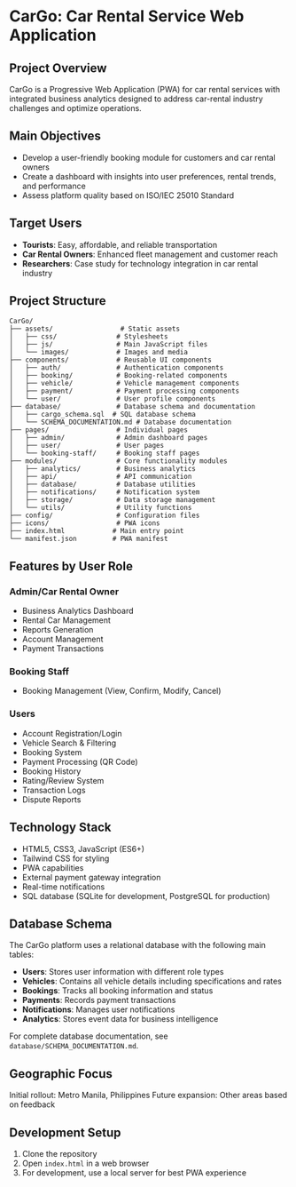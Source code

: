 # CarGo: Car Rental Service Web Application

## Project Overview
CarGo is a Progressive Web Application (PWA) for car rental services with integrated business analytics designed to address car-rental industry challenges and optimize operations.

## Main Objectives
- Develop a user-friendly booking module for customers and car rental owners
- Create a dashboard with insights into user preferences, rental trends, and performance
- Assess platform quality based on ISO/IEC 25010 Standard

## Target Users
- **Tourists**: Easy, affordable, and reliable transportation
- **Car Rental Owners**: Enhanced fleet management and customer reach
- **Researchers**: Case study for technology integration in car rental industry

## Project Structure
```
CarGo/
├── assets/                 # Static assets
│   ├── css/               # Stylesheets
│   ├── js/                # Main JavaScript files
│   └── images/            # Images and media
├── components/            # Reusable UI components
│   ├── auth/              # Authentication components
│   ├── booking/           # Booking-related components
│   ├── vehicle/           # Vehicle management components
│   ├── payment/           # Payment processing components
│   └── user/              # User profile components
├── database/              # Database schema and documentation
│   ├── cargo_schema.sql  # SQL database schema
│   └── SCHEMA_DOCUMENTATION.md # Database documentation
├── pages/                 # Individual pages
│   ├── admin/             # Admin dashboard pages
│   ├── user/              # User pages
│   └── booking-staff/     # Booking staff pages
├── modules/               # Core functionality modules
│   ├── analytics/         # Business analytics
│   ├── api/               # API communication
│   ├── database/          # Database utilities
│   ├── notifications/     # Notification system
│   ├── storage/           # Data storage management
│   └── utils/             # Utility functions
├── config/                # Configuration files
├── icons/                 # PWA icons
├── index.html            # Main entry point
└── manifest.json         # PWA manifest
```

## Features by User Role

### Admin/Car Rental Owner
- Business Analytics Dashboard
- Rental Car Management
- Reports Generation
- Account Management
- Payment Transactions

### Booking Staff
- Booking Management (View, Confirm, Modify, Cancel)

### Users
- Account Registration/Login
- Vehicle Search & Filtering
- Booking System
- Payment Processing (QR Code)
- Booking History
- Rating/Review System
- Transaction Logs
- Dispute Reports

## Technology Stack
- HTML5, CSS3, JavaScript (ES6+)
- Tailwind CSS for styling
- PWA capabilities
- External payment gateway integration
- Real-time notifications
- SQL database (SQLite for development, PostgreSQL for production)

## Database Schema
The CarGo platform uses a relational database with the following main tables:
- **Users**: Stores user information with different role types
- **Vehicles**: Contains all vehicle details including specifications and rates
- **Bookings**: Tracks all booking information and status
- **Payments**: Records payment transactions
- **Notifications**: Manages user notifications
- **Analytics**: Stores event data for business intelligence

For complete database documentation, see `database/SCHEMA_DOCUMENTATION.md`.

## Geographic Focus
Initial rollout: Metro Manila, Philippines
Future expansion: Other areas based on feedback

## Development Setup
1. Clone the repository
2. Open `index.html` in a web browser
3. For development, use a local server for best PWA experience
